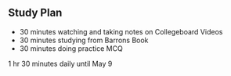 ## Study Plan
- 30 minutes watching and taking notes on Collegeboard Videos
- 30 minutes studying from Barrons Book
- 30 minutes doing practice MCQ

1 hr 30 minutes daily until May 9
